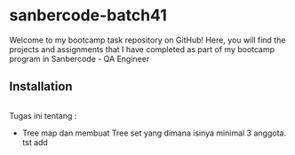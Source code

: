 # sanbercode-batch41
Welcome to my bootcamp task repository on GitHub! Here, you will find the projects and assignments that I have completed as part of my bootcamp program in Sanbercode - QA Engineer

## Installation
```bash

```
Tugas ini tentang :
- Tree map dan membuat Tree set yang dimana isinya minimal 3 anggota. tst add
